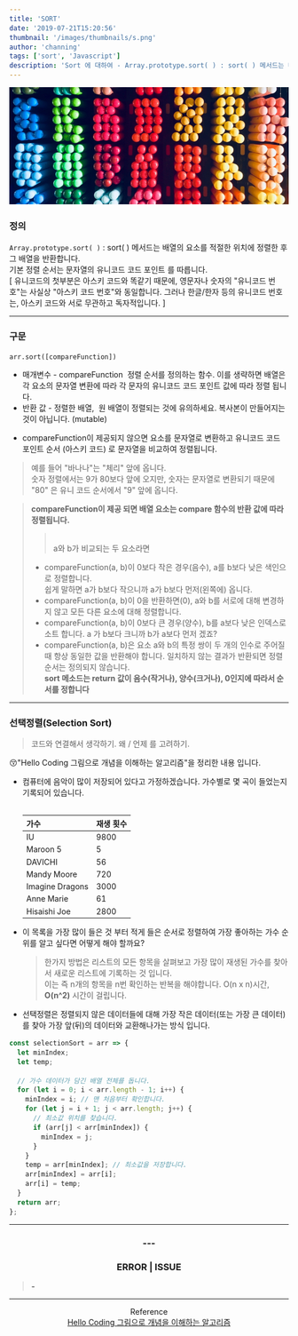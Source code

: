```yaml
---
title: 'SORT'
date: '2019-07-21T15:20:56'
thumbnail: '/images/thumbnails/s.png'
author: 'channing'
tags: ['sort', 'Javascript']
description: 'Sort 에 대하여 - Array.prototype.sort( ) : sort( ) 메서드는 배열의 요소를 적절한 위치에 정렬한 후 그 배열을 반환합니다. 기본 정렬 순서는 문자열의 유니코드 코드 포인트 를 따릅니다.'
---
```


![s](./s.png)

### 정의

`Array.prototype.sort( )` : sort( ) 메서드는 배열의 요소를 적절한 위치에 정렬한 후 그 배열을 반환합니다.<br>기본 정렬 순서는 문자열의 유니코드 코드 포인트 를 따릅니다.<br>
[ 유니코드의 첫부분은 아스키 코드와 똑같기 때문에, 영문자나 숫자의 "유니코드 번호"는 사실상 "아스키 코드 번호"와 동일합니다. 그러나 한글/한자 등의 유니코드 번호는, 아스키 코드와 서로 무관하고 독자적입니다. ]

---

### 구문

`arr.sort([compareFunction])`

- 매개변수 - compareFunction 
  정렬 순서를 정의하는 함수. 이를 생략하면 배열은 각 요소의 문자열 변환에 따라 각 문자의 유니코드 코드 포인트 값에 따라 정렬 됩니다.
- 반환 값 - 정렬한 배열,  원 배열이 정렬되는 것에 유의하세요. 복사본이 만들어지는 것이 아닙니다. (mutable)

* compareFunction이 제공되지 않으면 요소를 문자열로 변환하고 유니코드 코드 포인트 순서 (아스키 코드) 로 문자열을 비교하여 정렬됩니다.

> 예를 들어 "바나나"는 "체리" 앞에 옵니다. <br> 숫자 정렬에서는 9가 80보다 앞에 오지만, 숫자는 문자열로 변환되기 때문에 "80" 은 유니 코드 순서에서 "9" 앞에 옵니다.

> <b>compareFunction이 제공 되면 배열 요소는 compare 함수의 반환 값에 따라 정렬됩니다.</b>
>
> > <br>a와 b가 비교되는 두 요소라면
>
> - compareFunction(a, b)이 0보다 작은 경우(음수), a를 b보다 낮은 색인으로 정렬합니다. <br>
>   쉽게 말하면 a가 b보다 작으니까 a가 b보다 먼저(왼쪽에) 옵니다.
> - compareFunction(a, b)이 0을 반환하면(0), a와 b를 서로에 대해 변경하지 않고 모든 다른 요소에 대해 정렬합니다.<br>
> - compareFunction(a, b)이 0보다 큰 경우(양수), b를 a보다 낮은 인덱스로 소트 합니다. a 가 b보다 크니까 b가 a보다 먼저 겠죠?<br>
> - compareFunction(a, b)은 요소 a와 b의 특정 쌍이 두 개의 인수로 주어질 때 항상 동일한 값을 반환해야 합니다. 일치하지 않는 결과가 반환되면 정렬 순서는 정의되지 않습니다.
>   <br> <b>sort 메소드는 return 값이 음수(작거나), 양수(크거나), 0인지에 따라서 순서를 정합니다</b>

---

### 선택정렬(Selection Sort)

> 코드와 연결해서 생각하기. 왜 / 언제 를 고려하기.

😚"Hello Coding 그림으로 개념을 이해하는 알고리즘"을 정리한 내용 입니다.

- 컴퓨터에 음악이 많이 저장되어 있다고 가정하겠습니다. 가수별로 몇 곡이 들었는지 기록되어 있습니다.
  <br>
  <br>

  | 가수            | 재생 횟수 |
  | :-------------- | :-------- |
  | IU              | 9800      |
  | Maroon 5        | 5         |
  | DAVICHI         | 56        |
  | Mandy Moore     | 720       |
  | Imagine Dragons | 3000      |
  | Anne Marie      | 61        |
  | Hisaishi Joe    | 2800      |

- 이 목록을 가장 많이 들은 것 부터 적게 들은 순서로 정렬하여 가장 좋아하는 가수 순위를 알고 싶다면 어떻게 해야 할까요?

  > 한가지 방법은 리스트의 모든 항목을 살펴보고 가장 많이 재생된 가수를 찾아서 새로운 리스트에 기록하는 것 입니다.
  > <br> 이는 즉 n개의 항목을 n번 확인하는 반복을 해야합니다. O(n x n)시간, <b>O(n^2)</b> 시간이 걸립니다.

- 선택정렬은 정렬되지 않은 데이터들에 대해 가장 작은 데이터(또는 가장 큰 데이터)를 찾아 가장 앞(뒤)의 데이터와 교환해나가는 방식 입니다.

```js
const selectionSort = arr => {
  let minIndex;
  let temp;

  // 가수 데이터가 담긴 배열 전체를 돕니다.
  for (let i = 0; i < arr.length - 1; i++) {
    minIndex = i; // 맨 처음부터 확인합니다.
    for (let j = i + 1; j < arr.length; j++) {
      // 최소값 위치를 찾습니다.
      if (arr[j] < arr[minIndex]) {
        minIndex = j;
      }
    }
    temp = arr[minIndex]; // 최소값을 저장합니다.
    arr[minIndex] = arr[i];
    arr[i] = temp;
  }
  return arr;
};
```

---

<center>

### ---

### ERROR | ISSUE

</center>

> <b> - </b>

---

<center>

Reference <br>
[Hello Coding 그림으로 개념을 이해하는 알고리즘](http://www.kyobobook.co.kr/product/detailViewKor.laf?ejkGb=KOR&mallGb=KOR&barcode=9788968483547&orderClick=LAG&Kc=)

</center>
